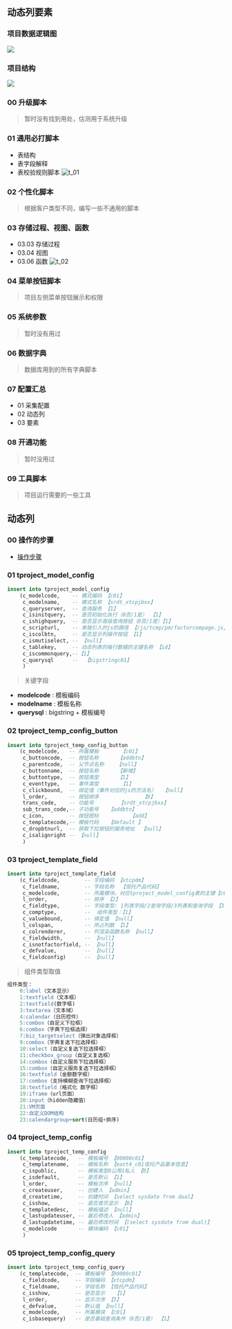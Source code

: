 ## 动态列要素
### 项目数据逻辑图
![](https://img-blog.csdnimg.cn/20200811171208831.png?x-oss-process=image/watermark,type_ZmFuZ3poZW5naGVpdGk,shadow_10,text_aHR0cHM6Ly9ibG9nLmNzZG4ubmV0L3dlaXhpbl80NDIxMjMwOA==,size_16,color_FFFFFF,t_70)
### 项目结构
![](https://img-blog.csdnimg.cn/202008111645412.png?x-oss-process=image/watermark,type_ZmFuZ3poZW5naGVpdGk,shadow_10,text_aHR0cHM6Ly9ibG9nLmNzZG4ubmV0L3dlaXhpbl80NDIxMjMwOA==,size_16,color_FFFFFF,t_70)
### 00 升级脚本
> 暂时没有找到用处，估测用于系统升级
### 01 通用必打脚本
* 表结构
* 表字段解释
* 表校验规则脚本
![t_01](https://img-blog.csdnimg.cn/20200811161442340.png?x-oss-process=image/watermark,type_ZmFuZ3poZW5naGVpdGk,shadow_10,text_aHR0cHM6Ly9ibG9nLmNzZG4ubmV0L3dlaXhpbl80NDIxMjMwOA==,size_16,color_FFFFFF,t_70)

### 02 个性化脚本
> 根据客户类型不同，编写一些不通用的脚本

### 03 存储过程、视图、函数
* 03.03 存储过程
* 03.04 视图
* 03.06 函数
![t_02](https://img-blog.csdnimg.cn/20200811162048999.png?x-oss-process=image/watermark,type_ZmFuZ3poZW5naGVpdGk,shadow_10,text_aHR0cHM6Ly9ibG9nLmNzZG4ubmV0L3dlaXhpbl80NDIxMjMwOA==,size_16,color_FFFFFF,t_70)

### 04 菜单按钮脚本
> 项目左侧菜单按钮展示和权限

### 05 系统参数
> 暂时没有用过

### 06 数据字典
> 数据库用到的所有字典脚本

### 07 配置汇总
- 01 采集配置
- 02 动态列
- 03 要素

### 08 开通功能
> 暂时没用过

### 09 工具脚本
> 项目运行需要的一些工具

## 动态列
### 00 操作的步骤
- [操作步骤](docs/操作步骤.md)

### 01 tproject_model_config

```sql
insert into tproject_model_config
    (c_modelcode,    -- 模式编码 【c01】
     c_modelname,    -- 模式名称 【srdt_xtcpjbxx】
     c_queryserver,  -- 查询服务 【1】
     c_isinitquery,  -- 是否初始化执行（0否/1是） 【1】
     c_ishighquery,  -- 是否显示高级查询按钮（0否/1是）【1】
     c_scripturl,    -- 单独引入的js的路径 【/js/tcmp/pm/factorcompage.js】
     c_iscolbtn,     -- 是否显示列操作按钮 【1】
     c_ismutiselect, -- 【null】
     c_tablekey,     -- 动态列表的每行数据的主键名称 【id】
     c_iscommonquery,--【1】
     c_querysql      --  【bigstringc01】
     )
```
> 关键字段
- **modelcode** : 模板编码
- **modelname** : 模板名称
- **querysql** : bigstring + 模板编号 

### 02 tproject_temp_config_button
```sql
insert into tproject_temp_config_button
    (c_modelcode,   -- 所属模板       【c01】
     c_buttoncode,  -- 按钮名称      【addbtn】
     c_parentcode,  -- 父节点名称    【null】
     c_buttonname,  -- 按钮名称      【新增】
     c_buttontype,  -- 按钮类型      【1】
     c_eventtype,   -- 事件类型       【1】
     c_clickbound,  -- 绑定值（事件对应的js的方法名）  【null】
     l_order,       -- 按钮排序              【0】
     trans_code,    -- 功能号        【srdt_xtcpjbxx】
     sub_trans_code,-- 子功能号   【addbtn】
     c_icon,        -- 按钮图标          【add】
     c_templatecode,-- 模板代码   【default 】
     c_dropbtnurl,  -- 获取下拉按钮的服务地址  【null】
     c_isalignright -- 【null】
     )
```
### 03 tproject_template_field

```sql
insert into tproject_template_field
    (c_fieldcode,        -- 字段编码 【xtcpdm】
     c_fieldname,        -- 字段名称  【信托产品代码】
     c_modelcode,        -- 所属模块，对应tproject_model_config表的主键【c01】
     l_order,            -- 排序 【2】
     c_fieldtype,        -- 字段类型: 1列表字段/2查询字段/3列表和查询字段 【3】
     c_comptype,         --  组件类型：【1】
     c_valuebound,       -- 绑定值 【null】
     l_colspan,          -- 所占列数 【1】
     c_colrenderer,      -- 列渲染函数名称 【null】
     c_fieldwidth,       -- 【null】
     c_isnotfactorfield, -- 【null】
     c_defvalue,         -- 【null】
     c_fieldconfig)      -- 【null】
```
> 组件类型取值
```sql
组件类型：
    0:label（文本显示）
    1:textfield（文本框）
    2:textfield(数字框)
    3:textarea（文本域）
    4:calendar（日历控件）
    5:combox（自定义下拉框）
    6:combox（字典下拉框选择）
    7:biz_targetselect（弹出对象选择框）
    9:combox（字典复选下拉选择框）
    10:select（自定义复选下拉选择框）
    11:checkbox_group（自定义复选框）
    14:combox（自定义服务下拉选择框）
    15:combox（自定义服务复选下拉选择框）
    16:textfield（金额数字框）
    17:combox（支持模糊查询下拉选择框）
    18:textfield（格式化 数字框）
    19:iframe（url页面）
    20:input（hidden隐藏值）
    21:VM页面
    22:自定义DOM结构
    23:calendargroup+sort(日历组+排序)
```

### 04 tproject_temp_config
```sql
insert into tproject_temp_config
    (c_templatecode,   -- 模板编号 【00000c01】
     c_templatename,   -- 模板名称 【east4_c01信托产品基本信息】
     c_ispublic,       -- 模板类型0公用1私人 【0】
     c_isdefault,      -- 是否默认 【1】
     l_order,          -- 模板次序 【null】
     c_createuser,     -- 创建人 【admin】
     d_createtime,     -- 创建时间 【select sysdate from dual】
     c_isshow,         -- 是否首页显示 【0】 
     c_templatedesc,   -- 模板描述 【null】
     c_lastupdateuser, -- 最后修改人 【admin】
     d_lastupdatetime, -- 最后修改时间 【(select sysdate from dual)】
     c_modelcode       -- 模块编码 【c01】
     )
```

### 05 tproject_temp_config_query
```sql
insert into tproject_temp_config_query
    (c_templatecode,  -- 模板编号 【00000c01】
     c_fieldcode,     -- 字段编码 【xtcpdm】
     c_fieldname,     -- 字段名称 【信托产品代码】
     c_isshow,        -- 是否显示   【1】
     l_order,         -- 显示次序 【3】
     c_defvalue,      -- 默认值 【null】
     c_modelcode,     -- 所属模块 【c01】
     c_isbasequery)   -- 是否基础查询条件（0否/1是） 【1】
```

